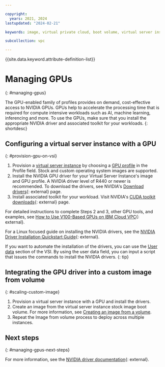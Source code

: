 ```yaml
---

copyright:
  years: 2021, 2024
lastupdated: "2024-02-21"

keywords: image, virtual private cloud, boot volume, virtual server instance, instance, gpu, graphics processing unit, set up gpu

subcollection: vpc

---
```


{{site.data.keyword.attribute-definition-list}}

# Managing GPUs
{: #managing-gpus}

The GPU-enabled family of profiles provides on demand, cost-effective access to NVIDIA GPUs. GPUs help to accelerate the processing time that is required for compute intensive workloads such as AI, machine learning, inferencing and more. To use the GPUs, make sure that you install the appropriate NVIDIA driver and associated toolkit for your workloads.
{: shortdesc}


## Configuring a virtual server instance with a GPU
{: #provision-gpu-on-vsi}

1. Provision a [virtual server instance](/docs/vpc?topic=vpc-creating-virtual-servers) by choosing a [GPU profile](/docs/vpc?topic=vpc-profiles&interface=ui#gpu) in the Profile field. Stock and custom operating system images are supported.
2. Install the NVIDIA GPU driver for your Virtual Server Instance's image and GPU profile. A NVIDIA driver level of R440 or newer is recommended. To download the drivers, see NVIDIA's [Download drivers](https://www.nvidia.com/Download/index.aspx?lang=en-us){: external} page.
3. Install associated toolkit for your workload. Visit NVIDIA's [CUDA toolkit downloads](https://developer.nvidia.com/cuda-downloads){: external} page.

For detailed instructions to complete Steps 2 and 3, other GPU tools, and examples, see [How to Use V100-Based GPUs on IBM Cloud VPC](https://www.ibm.com/blog/how-to-use-v100-based-gpus-on-ibm-cloud-vpc/){: external}.

For a Linux focused guide on installing the NVIDIA drivers, see the [NVIDIA Driver Installation Quickstart Guide](https://docs.nvidia.com/datacenter/tesla/tesla-installation-notes/index.html){: external}.

If you want to automate the installation of the drivers, you can use the [User data](/docs/vpc?topic=vpc-user-data) section of the VSI. By using the user data field, you can input a script that issues the commands to install the NVIDIA drivers.
{: tip}

## Integrating the GPU driver into a custom image from volume
{: #scaling-custom-image}

1. Provision a virtual server instance with a GPU and install the drivers.
2. Create an image from the virtual server instance stock image boot volume. For more information, see [Creating an image from a volume](/docs/vpc?topic=vpc-create-ifv&interface=ui).
3. Repeat the Image from volume process to deploy across multiple instances.

## Next steps
{: #managing-gpus-next-steps}

For more information, see the [NVIDIA driver documentation](https://docs.nvidia.com/datacenter/tesla/index.html){: external}.
